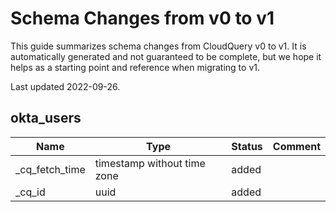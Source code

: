 # Schema Changes from v0 to v1
This guide summarizes schema changes from CloudQuery v0 to v1. It is automatically generated and
not guaranteed to be complete, but we hope it helps as a starting point and reference when migrating to v1.

Last updated 2022-09-26.

## okta_users

| Name          | Type          | Status | Comment
| ------------- | ------------- | --------------- | ---------------
|_cq_fetch_time|timestamp without time zone|added|
|_cq_id|uuid|added|
